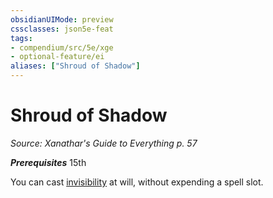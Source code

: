 ```yaml
---
obsidianUIMode: preview
cssclasses: json5e-feat
tags:
- compendium/src/5e/xge
- optional-feature/ei
aliases: ["Shroud of Shadow"]
---
```

# Shroud of Shadow
*Source: Xanathar's Guide to Everything p. 57*  

***Prerequisites*** 15th

You can cast [invisibility](compendium/spells/invisibility.md) at will, without expending a spell slot.